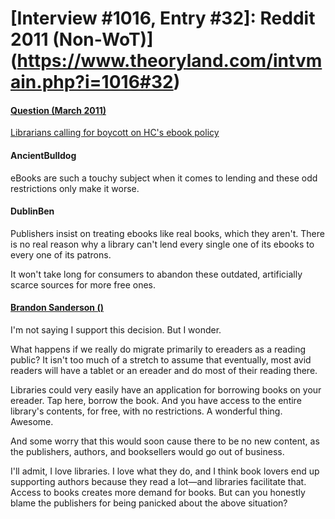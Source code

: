 # [Interview #1016, Entry #32]: Reddit 2011 (Non-WoT)](https://www.theoryland.com/intvmain.php?i=1016#32)

#### [Question (March 2011)](http://www.reddit.com/r/books/comments/fv1op/librarians_calling_for_boycott_on_hcs_ebook_policy/)

[Librarians calling for boycott on HC's ebook policy](http://www.theguardian.com/books/2011/mar/01/restrictions-library-ebook-loans)

#### AncientBulldog

eBooks are such a touchy subject when it comes to lending and these odd restrictions only make it worse.

#### DublinBen

Publishers insist on treating ebooks like real books, which they aren't. There is no real reason why a library can't lend every single one of its ebooks to every one of its patrons.

It won't take long for consumers to abandon these outdated, artificially scarce sources for more free ones.

#### [Brandon Sanderson ()](http://www.reddit.com/r/books/comments/fv1op/librarians_calling_for_boycott_on_hcs_ebook_policy/c1iwrql)

I'm not saying I support this decision. But I wonder.

What happens if we really do migrate primarily to ereaders as a reading public? It isn't too much of a stretch to assume that eventually, most avid readers will have a tablet or an ereader and do most of their reading there.

Libraries could very easily have an application for borrowing books on your ereader. Tap here, borrow the book. And you have access to the entire library's contents, for free, with no restrictions. A wonderful thing. Awesome.

And some worry that this would soon cause there to be no new content, as the publishers, authors, and booksellers would go out of business.

I'll admit, I love libraries. I love what they do, and I think book lovers end up supporting authors because they read a lot—and libraries facilitate that. Access to books creates more demand for books. But can you honestly blame the publishers for being panicked about the above situation?

